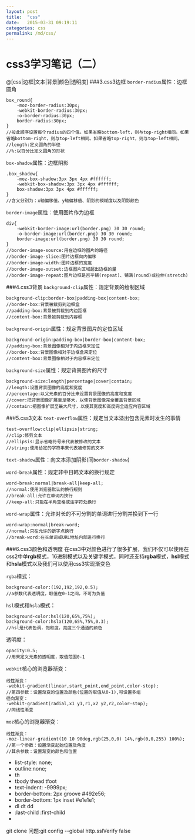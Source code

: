 ```yaml
---
layout: post
title:  "css"
date:   2015-03-31 09:19:11
categories: css
permalink: /md/css/
---
```



css3学习笔记（二）
=================
@[css|边框|文本|背景|颜色|透明度]
###3.css3边框
`border-radius`属性：边框圆角

    box_round{
        -moz-border-radius:30px;
        -webkit-border-radius:30px;
        -o-border-radius:30px;
        border-radius:30px;
    }
    //按此顺序设置每个radius的四个值。如果省略bottom-left，则与top-right相同。如果省略bottom-right，则与top-left相同。如果省略top-right，则与top-left相同。
    //length:定义圆角的半径
    //%:以百分比定义圆角的形状
`box-shadow`属性：边框阴影

	.box_shadow{
		-moz-box-shadow:3px 3px 4px #ffffff;
		-webkit-box-shadow:3px 3px 4px #ffffff;
		box-shadow:3px 3px 4px #ffffff;
	}
	//含义分别为：x轴偏移值、y轴偏移值、阴影的模糊度以及阴影颜色
`border-image`属性：使用图片作为边框

    div{
		-webkit-border-image:url(border.png) 30 30 round;
		-o-border-image:url(border.png) 30 30 round;
		border-image:url(border.png) 30 30 round;
	}
    //border-image-source:用在边框的图片的路径
    //border-image-slice:图片边框向内偏移
    //border-image-width:图片边框的宽度
    //border-image-outset:边框图片区域超出边框的量
    //border-image-repeat:图片边框是否平铺(repeat)、铺满(round)或拉伸(stretch)

###4.css3背景
`background-clip`属性：规定背景的绘制区域

    background-clip:border-box|padding-box|content-box;
    //border-box:背景被裁剪到边框盒
    //padding-box:背景被剪裁到内边距框
    //content-box:背景被剪裁到内容框
`background-origin`属性：规定背景图片的定位区域

    background-origin:padding-box|border-box|content-box;
    //padding-box:背景图像相对于内边框来定位
    //border-box:背景图像相对于边框盒来定位
    //content-box:背景图像相对于内容框来定位
`background-size`属性：规定背景图片的尺寸

    background-size:length|percentage|cover|contain;
    //length:设置背景图像的高度和宽度
    //percentage:以父元素的百分比来设置背景图像的高度和宽度
    //cover:把背景图像扩展至足够大，以使背景图像完全覆盖背景区域
    //contain:把图像扩展至最大尺寸，以使其宽度和高度完全适应内容区域

###5.css3文本
`text-overflow`属性：规定当文本溢出包含元素时发生的事情

    test-overflow:clip|ellipsis|string;
    //clip:修剪文本
    //ellipsis:显示省略符号来代表被修改的文本
    //string:使用给定的字符串来代表被修剪的文本
`text-shadow`属性：向文本添加阴影(同`border-shadow`)

`word-break`属性：规定非中日韩文本的换行规定

    word-break:normal|break-all|keep-all;
    //normal:使用浏览器默认的换行规则
    //break-all:允许在单词内换行
    //keep-all:只能在半角空格或连字符处换行
`word-wrap`属性：允许对长的不可分割的单词进行分割并换到下一行

    word-wrap:normal|break-word;
    //normal:只在允许的断字点换行
    //break-word:在长单词或URL地址内部进行换行

###6.css3颜色和透明度
在css3中对颜色进行了很多扩展，我们不仅可以使用在css2中单**rgb**模式，16进制模式以及关键字模式，同时还支持**rgba**模式，**hsl**模式和**hsla**模式以及我们可以使用css3实现渐变色

`rgba`模式：

    background-color:(192,192,192,0.5);
    //a参数代表透明度，取值在0-1之间，不可为负值
`hsl`模式和`hsla`模式：

    background-color:hsl(120,65%,75%);
    background-color:hsla(120,65%,75%,0.3);
    //hsl是代表色调，饱和度，亮度三个通道的颜色
透明度：

    opacity:0.5;
    //用来定义元素的透明度，取值范围0-1

`webkit`核心的浏览器渐变：

    线性渐变：
    -webkit-gradient(linear,start_point,end_point,color-stop);
    //第四参数：设置渐变的位置及颜色(位置的取值从0-1),可设置多组
    径向渐变：
    -webkit-gradient(radial,x1 y1,r1,x2 y2,r2,color-stop);
    //同线性渐变
`moz`核心的浏览器渐变：

    线性渐变：
    -moz-linear-gradient(10 10 90deg,rgb(25,0,0) 14%,rgb(0,0,255) 100%);
    //第一个参数：设置渐变起始位置及角度
    //其余参数：设置渐变的颜色和位置
   

 - list-style: none;
 - outline:none;
 - th
 - tbody thead tfoot
 - text-indent: -9999px;
 -  border-bottom: 2px groove #492e56;
 -   border-bottom: 1px inset #e1e1e1;
 -  dl dt dd
 -  :last-child :first-child
 -     
 git clone 问题:git config --global http.sslVerify false
